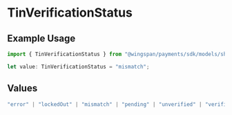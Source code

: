 # TinVerificationStatus

## Example Usage

```typescript
import { TinVerificationStatus } from "@wingspan/payments/sdk/models/shared";

let value: TinVerificationStatus = "mismatch";
```

## Values

```typescript
"error" | "lockedOut" | "mismatch" | "pending" | "unverified" | "verified"
```